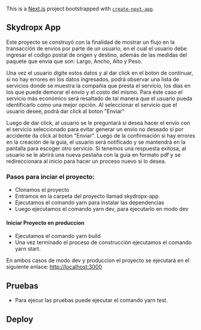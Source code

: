 This is a [Next.js](https://nextjs.org/) project bootstrapped with [`create-next-app`](https://github.com/vercel/next.js/tree/canary/packages/create-next-app).

## Skydropx App

Este proyecto se construyó con la finalidad de mostrar un flujo en la transacción de envios por parte de un usuario, 
en el cual el usuario debe ingresar el codigo postal de origen y destino, además de las medidas del paquete que envia
que son: Largo, Ancho, Alto y Peso.

Una vez el usuario digite estos datos y al dar click en el boton de continuar, si no hay errores en los datos ingresados,
podrá observar una lista de servicios donde se muestra la compañia que presta el servicio, los dias en los que puede 
demorar el envío y el costo del mismo. Para éste caso el servicio más económico será resaltado de tal manera que el usuario 
pueda identificarlo como una mejor opción. Al seleccionar el servicio que el usuario desee, podrá dar click al boton "Enviar"

Luego de dar click, al usuario se le preguntará si desea hacer el envío con el servicio seleccionado para evitar generar un envio
no deseado sí por accidente da click al boton "Enviar". Luego de la confirmación si hay errores en la creación de la guia, el usuario 
será notificado y se mantendrá en la pantalla para escoger otro servicio. Si tenemos una respuesta exitosa, al usuario
se le abrirá una nueva pestaña con la guia en formato pdf y se redireccionara al inicio para hacer un proceso nuevo si lo desea.


### Pasos para inciar el proyecto:

- Clonamos el proyecto
- Entramos en la carpeta del proyecto llamad skydropx-app
- Ejecutamos el comando yarn para instalar las dependencias
- Luego ejecutamos el comando yarn dev, para ejecutarlo en modo dev

#### Iniciar Proyecto en produccion

- Ejecutamos el comando yarn build
- Una vez terminado el proceso de construcción ejecutamos el comando yarn start.

En ambos casos de modo dev y produccion el proyecto se ejecutará en el siguiente enlace: [http://localhost:3000](http://localhost:3000) 

## Pruebas

- Para ejecur las pruebas puede ejecutar el comando yarn test.

## Deploy 


